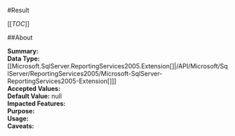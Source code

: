 #Result

[[_TOC_]]

##About

**Summary:** <remarks />  
**Data Type:** [[Microsoft.SqlServer.ReportingServices2005.Extension[]|/API/Microsoft/SqlServer/ReportingServices2005/Microsoft-SqlServer-ReportingServices2005-Extension[]]]  
**Accepted Values:**   
**Default Value:** null  
**Impacted Features:**   
**Purpose:**   
**Usage:**   
**Caveats:**   

